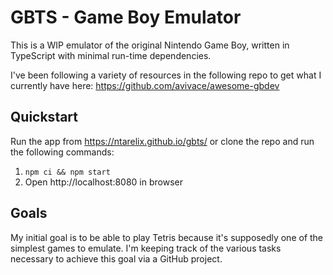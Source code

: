 # GBTS - Game Boy Emulator

This is a WIP emulator of the original Nintendo Game Boy, written in TypeScript with minimal run-time dependencies.

I've been following a variety of resources in the following repo to get what I currently have here: https://github.com/avivace/awesome-gbdev

## Quickstart
Run the app from https://ntarelix.github.io/gbts/ or clone the repo and run the following commands:

1. `npm ci && npm start`
2. Open http://localhost:8080 in browser

## Goals

My initial goal is to be able to play Tetris because it's supposedly one of the simplest games to emulate. I'm keeping track of the various tasks necessary to achieve this goal via a GitHub project.
